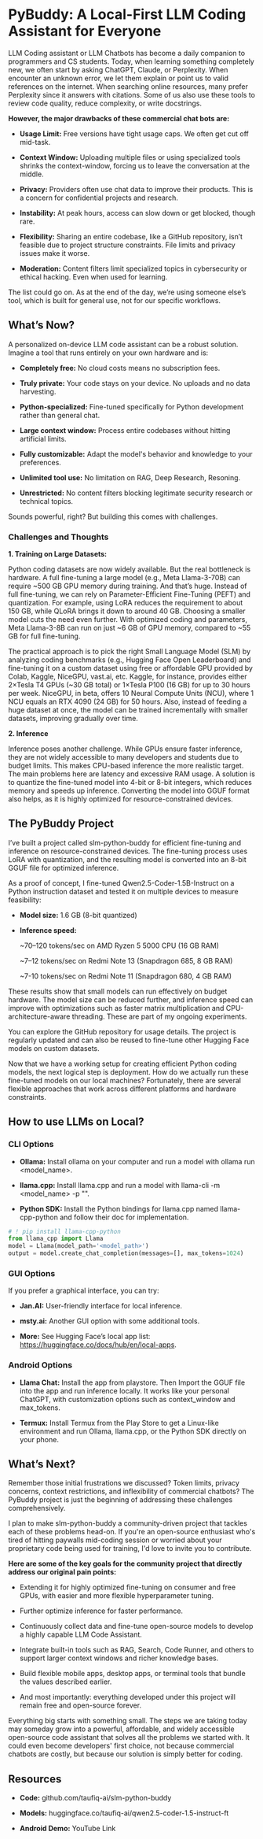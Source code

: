 # PyBuddy: A Local-First LLM Coding Assistant for Everyone

LLM Coding assistant or LLM Chatbots has become a daily companion to programmers and CS students. Today, when learning something completely new, we often start by asking ChatGPT, Claude, or Perplexity. When encounter an unknown error, we let them explain or point us to valid references on the internet. When searching online resources, many prefer Perplexity since it answers with citations. Some of us also use these tools to review code quality, reduce complexity, or write docstrings.

**However, the major drawbacks of these commercial chat bots are:**  
- **Usage Limit:** Free versions have tight usage caps. We often get cut off mid-task.
- **Context Window:** Uploading multiple files or using specialized tools shrinks the context-window, forcing us to leave the conversation at the middle.
- **Privacy:** Providers often use chat data to improve their products. This is a concern for confidential projects and research.

- **Instability:** At peak hours, access can slow down or get blocked, though rare.

- **Flexibility:** Sharing an entire codebase, like a GitHub repository, isn’t feasible due to project structure constraints. File limits and privacy issues make it worse.

- **Moderation:** Content filters limit specialized topics in cybersecurity or ethical hacking. Even when used for learning.

The list could go on. As at the end of the day, we’re using someone else’s tool, which is built for general use, not for our specific workflows.

## What’s Now?

A personalized on-device LLM code assistant can be a robust solution. Imagine a tool that runs entirely on your own hardware and is:

- **Completely free:** No cloud costs means no subscription fees.

- **Truly private:** Your code stays on your device. No uploads and no data harvesting.

- **Python-specialized:** Fine-tuned specifically for Python development rather than general chat.

- **Large context window:** Process entire codebases without hitting artificial limits.

- **Fully customizable:** Adapt the model's behavior and knowledge to your preferences.

- **Unlimited tool use:** No limitation on RAG, Deep Research, Resoning.

- **Unrestricted:** No content filters blocking legitimate security research or technical topics.

Sounds powerful, right? But building this comes with challenges.

### Challenges and Thoughts

**1. Training on Large Datasets:**

Python coding datasets are now widely available. But the real bottleneck is hardware. A full fine-tuning a large model (e.g., Meta Llama-3-70B) can require ~500 GB GPU memory during training. And that’s huge. Instead of full fine-tuning, we can rely on Parameter-Efficient Fine-Tuning (PEFT) and quantization. For example, using LoRA reduces the requirement to about 150 GB, while QLoRA brings it down to around 40 GB. Choosing a smaller model cuts the need even further. With optimized coding and parameters, Meta Llama-3-8B can run on just ~6 GB of GPU memory, compared to ~55 GB for full fine-tuning.

The practical approach is to pick the right Small Language Model (SLM) by analyzing coding benchmarks (e.g., Hugging Face Open Leaderboard) and fine-tuning it on a custom dataset using free or affordable GPU provided by Colab, Kaggle, NiceGPU, vast.ai, etc. Kaggle, for instance, provides either 2×Tesla T4 GPUs (~30 GB total) or 1×Tesla P100 (16 GB) for up to 30 hours per week. NiceGPU, in beta, offers 10 Neural Compute Units (NCU), where 1 NCU equals an RTX 4090 (24 GB) for 50 hours. Also, instead of feeding a huge dataset at once, the model can be trained incrementally with smaller datasets, improving gradually over time.

**2. Inference**

Inference poses another challenge. While GPUs ensure faster inference, they are not widely accessible to many developers and students due to budget limits. This makes CPU-based inference the more realistic target. The main problems here are latency and excessive RAM usage. A solution is to quantize the fine-tuned model into 4-bit or 8-bit integers, which reduces memory and speeds up inference. Converting the model into GGUF format also helps, as it is highly optimized for resource-constrained devices.

## The PyBuddy Project

I’ve built a project called slm-python-buddy for efficient fine-tuning and inference on resource-constrained devices. The fine-tuning process uses LoRA with quantization, and the resulting model is converted into an 8-bit GGUF file for optimized inference.

As a proof of concept, I fine-tuned Qwen2.5-Coder-1.5B-Instruct on a Python instruction dataset and tested it on multiple devices to measure feasibility:

- **Model size:** 1.6 GB (8-bit quantized)

- **Inference speed:**

    ~70–120 tokens/sec on AMD Ryzen 5 5000 CPU (16 GB RAM)

    ~7–12 tokens/sec on Redmi Note 13 (Snapdragon 685, 8 GB RAM)

    ~7-10 tokens/sec on Redmi Note 11 (Snapdragon 680, 4 GB RAM)

These results show that small models can run effectively on budget hardware. The model size can be reduced further, and inference speed can improve with optimizations such as faster matrix multiplication and CPU-architecture-aware threading. These are part of my ongoing experiments.

You can explore the GitHub repository for usage details. The project is regularly updated and can also be reused to fine-tune other Hugging Face models on custom datasets.

Now that we have a working setup for creating efficient Python coding models, the next logical step is deployment. How do we actually run these fine-tuned models on our local machines? Fortunately, there are several flexible approaches that work across different platforms and hardware constraints.

## How to use LLMs on Local?

### CLI Options

- **Ollama:** Install ollama on your computer and run a model with ollama run <model_name>.

- **llama.cpp:** Install llama.cpp and run a model with llama-cli -m <model_name> -p "<prompt>".

- **Python SDK:** Install the Python bindings for llama.cpp named llama-cpp-python and follow their doc for implementation.

```py
# ! pip install llama-cpp-python
from llama_cpp import Llama
model = Llama(model_path='<model_path>')
output = model.create_chat_completion(messages=[], max_tokens=1024)
```

### GUI Options

If you prefer a graphical interface, you can try:

- **Jan.AI:** User-friendly interface for local inference.

- **msty.ai:** Another GUI option with some additional tools.

- **More:** See Hugging Face’s local app list: https://huggingface.co/docs/hub/en/local-apps.

### Android Options

- **Llama Chat:** Install the app from playstore. Then Import the GGUF file into the app and run inference locally. It works like your personal ChatGPT, with customization options such as context_window and max_tokens.

- **Termux:** Install Termux from the Play Store to get a Linux-like environment and run Ollama, llama.cpp, or the Python SDK directly on your phone.

## What’s Next?

Remember those initial frustrations we discussed? Token limits, privacy concerns, context restrictions, and inflexibility of commercial chatbots? The PyBuddy project is just the beginning of addressing these challenges comprehensively.

I plan to make slm-python-buddy a community-driven project that tackles each of these problems head-on. If you're an open-source enthusiast who's tired of hitting paywalls mid-coding session or worried about your proprietary code being used for training, I'd love to invite you to contribute.

**Here are some of the key goals for the community project that directly address our original pain points:**

- Extending it for highly optimized fine-tuning on consumer and free GPUs, with easier and more flexible hyperparameter tuning.

- Further optimize inference for faster performance.

- Continuously collect data and fine-tune open-source models to develop a highly capable LLM Code Assistant.

- Integrate built-in tools such as RAG, Search, Code Runner, and others to support larger context windows and richer knowledge bases.

- Build flexible mobile apps, desktop apps, or terminal tools that bundle the values described earlier.

- And most importantly: everything developed under this project will remain free and open-source forever.

Everything big starts with something small. The steps we are taking today may someday grow into a powerful, affordable, and widely accessible open-source code assistant that solves all the problems we started with. It could even become developers' first choice, not because commercial chatbots are costly, but because our solution is simply better for coding.

## Resources

- **Code:** github.com/taufiq-ai/slm-python-buddy

- **Models:** huggingface.co/taufiq-ai/qwen2.5-coder-1.5-instruct-ft

- **Android Demo:** YouTube Link